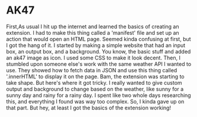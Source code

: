# AK47 

First,As usual I hit up the internet and learned the basics of creating an extension. I had to make this thing called a 'manifest' file and set up an action that would open an HTML page. Seemed kinda confusing at first, but I got the hang of it.
I started by making a simple website that had an input box, an output box, and a background. You know, the basic stuff and added an ak47 image as icon. I used some CSS to make it look decent. Then, I stumbled upon someone else's work with the same weather API I wanted to use. They showed how to fetch data in JSON and use this thing called '.innerHTML' to display it on the page. Bam, the extension was starting to take shape.
But here's where it got tricky. I really wanted to give custom output and background to change based on the weather, like sunny for a sunny day and rainy for a rainy day. I spent like two whole days researching this, and everything I found was way too complex. So, I kinda gave up on that part. But hey, at least I got the basics of the extension working!
